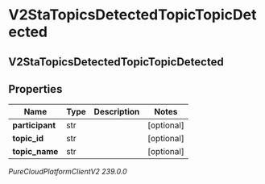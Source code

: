# V2StaTopicsDetectedTopicTopicDetected

## V2StaTopicsDetectedTopicTopicDetected

## Properties

|Name | Type | Description | Notes|
|------------ | ------------- | ------------- | -------------|
| **participant** | str |  | [optional] |
| **topic_id** | str |  | [optional] |
| **topic_name** | str |  | [optional] |



_PureCloudPlatformClientV2 239.0.0_

